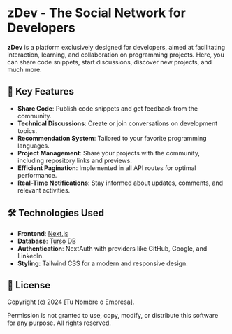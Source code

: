 # zDev - The Social Network for Developers

**zDev** is a platform exclusively designed for developers, aimed at facilitating interaction, learning, and collaboration on programming projects. Here, you can share code snippets, start discussions, discover new projects, and much more.

## 🚀 Key Features
- **Share Code**: Publish code snippets and get feedback from the community.
- **Technical Discussions**: Create or join conversations on development topics.
- **Recommendation System**: Tailored to your favorite programming languages.
- **Project Management**: Share your projects with the community, including repository links and previews.
- **Efficient Pagination**: Implemented in all API routes for optimal performance.
- **Real-Time Notifications**: Stay informed about updates, comments, and relevant activities.

## 🛠️ Technologies Used
- **Frontend**: [Next.js](https://nextjs.org/)
- **Database**: [Turso DB](https://turso.tech/)
- **Authentication**: NextAuth with providers like GitHub, Google, and LinkedIn.
- **Styling**: Tailwind CSS for a modern and responsive design.

## 📄 License
Copyright (c) 2024 [Tu Nombre o Empresa].  

Permission is not granted to use, copy, modify, or distribute this software for any purpose. All rights reserved.

